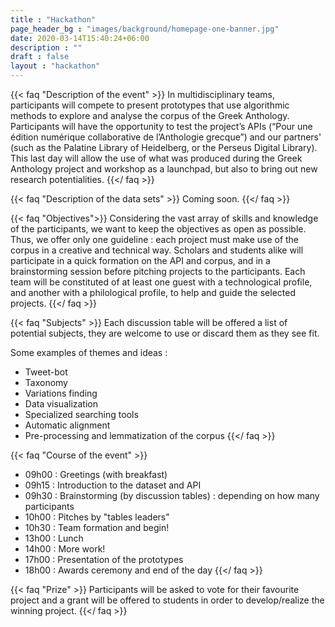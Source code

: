 ```yaml
---
title : "Hackathon"
page_header_bg : "images/background/homepage-one-banner.jpg"
date: 2020-03-14T15:40:24+06:00
description : ""
draft : false
layout : "hackathon"
---
```



{{< faq "Description of the event" >}}
In multidisciplinary teams, participants will compete to present prototypes that use algorithmic methods to explore and analyse the corpus of the Greek Anthology. Participants will have the opportunity to test the project’s APIs (“Pour une édition numérique collaborative de l’Anthologie grecque”) and our partners' (such as the Palatine Library of Heidelberg, or the Perseus Digital Library). This last day will allow the use of what was produced during the Greek Anthology project and workshop as a launchpad, but also to bring out new research potentialities.
{{</ faq >}}

{{< faq "Description of the data sets" >}}
Coming soon.
{{</ faq >}}

{{< faq "Objectives">}}
Considering the vast array of skills and knowledge of the participants, we want to keep the objectives as open as possible. Thus, we offer only one guideline : each project must make use of the corpus in a creative and technical way. 
Scholars and students alike will participate in a quick formation on the API and corpus, and in a brainstorming session before pitching projects to the participants.
Each team will be constituted of at least one guest with a technological profile, and another with a philological profile, to help and guide the selected projects.
{{</ faq >}}

{{< faq "Subjects" >}}
Each discussion table will be offered a list of potential subjects, they are welcome to use or discard them as they see fit.

Some examples of themes and ideas :
- Tweet-bot 
- Taxonomy 
- Variations finding 
- Data visualization 
- Specialized searching tools
- Automatic alignment 
- Pre-processing and lemmatization of the corpus
{{</ faq >}}

{{< faq "Course of the event" >}}
- 09h00 : Greetings (with breakfast)
- 09h15 : Introduction to the dataset and API
- 09h30 : Brainstorming (by discussion tables) : depending on how many participants 
- 10h00 : Pitches by "tables leaders"
- 10h30 : Team formation and begin!
- 13h00 : Lunch
- 14h00 : More work!
- 17h00 : Presentation of the prototypes 
- 18h00 : Awards ceremony and end of the day 
{{</ faq >}}

{{< faq "Prize" >}}
Participants will be asked to vote for their favourite project and a grant will be offered to students in order to develop/realize the winning project.
{{</ faq >}}